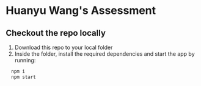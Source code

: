 # Huanyu Wang's Assessment

## Checkout the repo locally

1. Download this repo to your local folder
2. Inside the folder, install the required dependencies and start the app by running:

```bash
  npm i
  npm start
```
